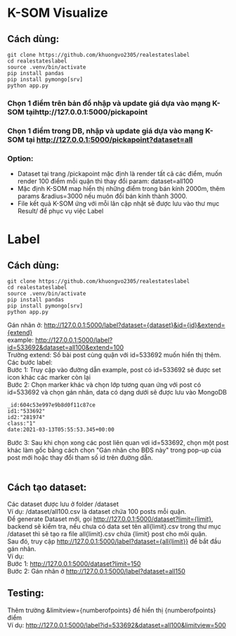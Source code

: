 # K-SOM Visualize
## Cách dùng:
```
git clone https://github.com/khuongvo2305/realestateslabel
cd realestateslabel
source .venv/bin/activate
pip install pandas
pip install pymongo[srv]
python app.py
```
### Chọn 1 điểm trên bản đồ nhập và update giá dựa vào mạng K-SOM tạihttp://127.0.0.1:5000/pickapoint
### Chọn 1 điểm trong DB, nhập và update giá dựa vào mạng K-SOM tại http://127.0.0.1:5000/pickapoint?dataset=all
### Option: 
- Dataset tại trang /pickapoint mặc định là render tất cả các điểm, muốn render 100 điểm mỗi quận  thì thay đổi param: dataset=all100
- Mặc định K-SOM map hiển thị những điểm trong bán kính 2000m, thêm params &radius=3000 nếu muôn đổi bán kính thành 3000.
- File kết quả K-SOM ứng với mỗi lân cập nhật sẽ được lưu vào thư mục Result/ để phục vụ việc Label
# Label
## Cách dùng:
```
git clone https://github.com/khuongvo2305/realestateslabel
cd realestateslabel
source .venv/bin/activate
pip install pandas
pip install pymongo[srv]
python app.py
```
Gán nhãn ở: http://127.0.0.1:5000/label?dataset={dataset}&id={id}&extend={extend} <br>
example: http://127.0.0.1:5000/label?id=533692&dataset=all100&extend=100<br>
Trường extend: Số bài post cùng quận với id=533692 muốn hiển thị thêm.
Các bước label:<br>
Bước 1: Truy cập vào đường dẫn example, post có id=533692 sẽ được set icon khác các marker còn lại<br>
Bước 2: Chọn marker khác và chọn lớp tương quan ứng với post có id=533692 và chọn gán nhãn, data có dạng dưới sẽ được lưu vào MongoDB<br>
```
_id:604c53e997e9b8d0f11c87ce
id1:"533692"
id2:"281974"
class:"1"
date:2021-03-13T05:55:53.345+00:00
```
Bước 3: Sau khi chọn xong các post liên quan vơi id=533692, chọn một post khác làm gốc bằng cách chọn "Gán nhãn cho BĐS này" trong pop-up của post mới hoặc thay đổi tham số id trên đường dẫn.<br>
<br>
## Cách tạo dataset:<br>
Các dataset được lưu ở folder /dataset<br>
Ví dụ: /dataset/all100.csv là dataset chứa 100 posts mỗi quận.<br>
Để generate Dataset mới, gọi http://127.0.0.1:5000/dataset?limit={limit}, backend sẽ kiểm tra, nếu chưa có data set tên all{limit}.csv trong thư mục /dataset thì sẽ tạo ra file all{limit}.csv chứa {limit} post cho môi quận.<br>
Sau đó, truy cập http://127.0.0.1:5000/label?dataset={all{limit}} để bắt đầu gán nhãn.<br>
Ví dụ:<br>
Bước 1: http://127.0.0.1:5000/dataset?limit=150 <br>
Bước 2: Gán nhãn ở http://127.0.0.1:5000/label?dataset=all150
<br>
## Testing:<br>
Thêm trường &limitview={numberofpoints} để hiển thị {numberofpoints} điểm<br>
Ví dụ: http://127.0.0.1:5000/label?id=533692&dataset=all100&limitview=500
